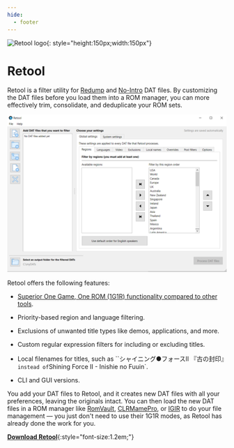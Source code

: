 ```yaml
---
hide:
  - footer
---
```


![Retool logo](images/retool.png){: style="height:150px;width:150px"}

# Retool

Retool is a filter utility for [Redump](http://www.redump.org/) and [No-Intro](https://datomatic.no-intro.org/index.php?page=download)
DAT files. By customizing the DAT files before you load them into a ROM manager, you can more
effectively trim, consolidate, and deduplicate your ROM sets.

![A screenshot of the main Retool screen](images/main-app.png)

Retool offers the following features:

* [Superior One Game, One ROM (1G1R) functionality compared to other tools](retool-1g1r.md).

* Priority-based region and language filtering.

* Exclusions of unwanted title types like demos, applications, and more.

* Custom regular expression filters for including or excluding titles.

* Local filenames for titles, such as ``シャイニング●フォースⅡ 『古の封印』` instead of
  `Shining Force II - Inishie no Fuuin`.

* CLI and GUI versions.

You add your DAT files to Retool, and it creates new DAT files with all your preferences,
leaving the originals intact. You can then load the new DAT files in a ROM manager like
[RomVault](https://www.romvault.com/), [CLRMamePro](https://mamedev.emulab.it/clrmamepro/),
or [IGIR](https://www.igir.io) to do your file management &mdash; you just don't need to
use their 1G1R modes, as Retool has already done the work for you.

[**Download Retool**](download.md){:style="font-size:1.2em;"}
